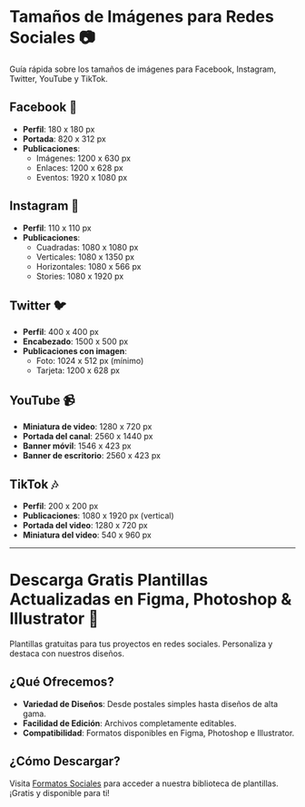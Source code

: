 # Tamaños de Imágenes para Redes Sociales 📷

Guía rápida sobre los tamaños de imágenes para Facebook, Instagram, Twitter, YouTube y TikTok.

## Facebook 📘

- **Perfil**: 180 x 180 px
- **Portada**: 820 x 312 px
- **Publicaciones**: 
  - Imágenes: 1200 x 630 px
  - Enlaces: 1200 x 628 px
  - Eventos: 1920 x 1080 px

## Instagram 📸

- **Perfil**: 110 x 110 px
- **Publicaciones**:
  - Cuadradas: 1080 x 1080 px
  - Verticales: 1080 x 1350 px
  - Horizontales: 1080 x 566 px
  - Stories: 1080 x 1920 px

## Twitter 🐦

- **Perfil**: 400 x 400 px
- **Encabezado**: 1500 x 500 px
- **Publicaciones con imagen**:
  - Foto: 1024 x 512 px (mínimo)
  - Tarjeta: 1200 x 628 px

## YouTube 📹

- **Miniatura de video**: 1280 x 720 px
- **Portada del canal**: 2560 x 1440 px
- **Banner móvil**: 1546 x 423 px
- **Banner de escritorio**: 2560 x 423 px

## TikTok 🎶

- **Perfil**: 200 x 200 px
- **Publicaciones**: 1080 x 1920 px (vertical)
- **Portada del video**: 1280 x 720 px
- **Miniatura del video**: 540 x 960 px

---

# Descarga Gratis Plantillas Actualizadas en Figma, Photoshop & Illustrator 🎨

Plantillas gratuitas para tus proyectos en redes sociales. Personaliza y destaca con nuestros diseños.

## ¿Qué Ofrecemos?

- **Variedad de Diseños**: Desde postales simples hasta diseños de alta gama.
- **Facilidad de Edición**: Archivos completamente editables.
- **Compatibilidad**: Formatos disponibles en Figma, Photoshop e Illustrator.

## ¿Cómo Descargar?

Visita [Formatos Sociales](https://formatossociales.com) para acceder a nuestra biblioteca de plantillas. ¡Gratis y disponible para ti!
